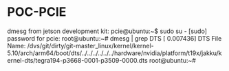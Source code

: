 # POC-PCIE

dmesg from jetson development kit:
pcie@ubuntu:~$ sudo su -
[sudo] password for pcie: 
root@ubuntu:~# dmesg | grep DTS
[    0.007436] DTS File Name: /dvs/git/dirty/git-master_linux/kernel/kernel-5.10/arch/arm64/boot/dts/../../../../../../hardware/nvidia/platform/t19x/jakku/kernel-dts/tegra194-p3668-0001-p3509-0000.dts
root@ubuntu:~# 

